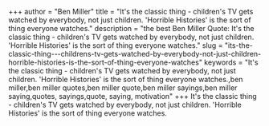 +++
author = "Ben Miller"
title = "It's the classic thing - children's TV gets watched by everybody, not just children. 'Horrible Histories' is the sort of thing everyone watches."
description = "the best Ben Miller Quote: It's the classic thing - children's TV gets watched by everybody, not just children. 'Horrible Histories' is the sort of thing everyone watches."
slug = "its-the-classic-thing---childrens-tv-gets-watched-by-everybody-not-just-children-horrible-histories-is-the-sort-of-thing-everyone-watches"
keywords = "It's the classic thing - children's TV gets watched by everybody, not just children. 'Horrible Histories' is the sort of thing everyone watches.,ben miller,ben miller quotes,ben miller quote,ben miller sayings,ben miller saying,quotes, sayings,quote, saying, motivation"
+++
It's the classic thing - children's TV gets watched by everybody, not just children. 'Horrible Histories' is the sort of thing everyone watches.
